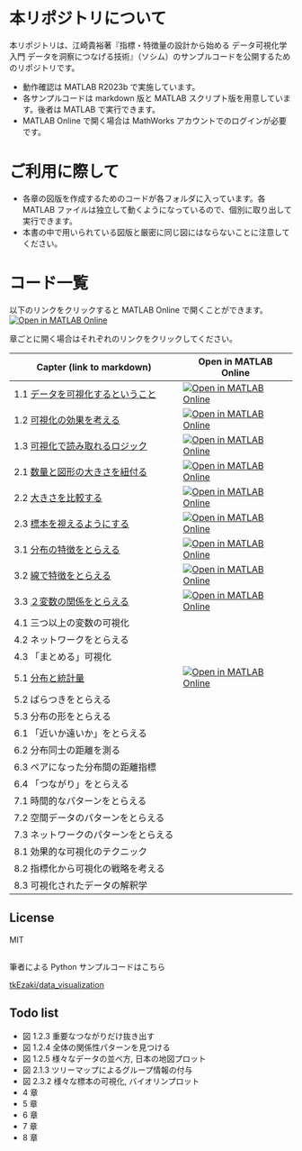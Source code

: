 # 本リポジトリについて
本リポジトリは、江崎貴裕著『指標・特徴量の設計から始める データ可視化学入門 データを洞察につなげる技術』（ソシム）のサンプルコードを公開するためのリポジトリです。

- 動作確認は MATLAB R2023b で実施しています。
- 各サンプルコードは markdown 版と MATLAB スクリプト版を用意しています。後者は MATLAB で実行できます。
- MATLAB Online で開く場合は MathWorks アカウントでのログインが必要です。


# ご利用に際して　

- 各章の図版を作成するためのコードが各フォルダに入っています。各 MATLAB ファイルは独立して動くようになっているので、個別に取り出して実行できます。
- 本書の中で用いられている図版と厳密に同じ図にはならないことに注意してください。

# コード一覧

以下のリンクをクリックすると MATLAB Online で開くことができます。
[![Open in MATLAB Online](https://www.mathworks.com/images/responsive/global/open-in-matlab-online.svg)](https://matlab.mathworks.com/open/github/v1?repo=minoue-xx/MATLAB-example-for-An-Introduction-to-Data-Visualization)

章ごとに開く場合はそれぞれのリンクをクリックしてください。

|  Capter (link to markdown) |  Open in MATLAB Online  |
| ---- | ---- |
| 1.1 [データを可視化するということ](chapter1/chapter1_1.md)　| [![Open in MATLAB Online](https://www.mathworks.com/images/responsive/global/open-in-matlab-online.svg)](https://matlab.mathworks.com/open/github/v1?repo=minoue-xx/MATLAB-example-for-An-Introduction-to-Data-Visualization&file=/chapter1/chapter1_1.mlx) |
| 1.2 [可視化の効果を考える](chapter1/chapter1_2.md)　| [![Open in MATLAB Online](https://www.mathworks.com/images/responsive/global/open-in-matlab-online.svg)](https://matlab.mathworks.com/open/github/v1?repo=minoue-xx/MATLAB-example-for-An-Introduction-to-Data-Visualization&file=/chapter1/chapter1_2.mlx) |
| 1.3 [可視化で読み取れるロジック](chapter1/chapter1_2.md)　| [![Open in MATLAB Online](https://www.mathworks.com/images/responsive/global/open-in-matlab-online.svg)](https://matlab.mathworks.com/open/github/v1?repo=minoue-xx/MATLAB-example-for-An-Introduction-to-Data-Visualization&file=/chapter1/chapter1_3.mlx) |
| 2.1 [数量と図形の大きさを紐付る](chapter2/chapter2_1.md)　| [![Open in MATLAB Online](https://www.mathworks.com/images/responsive/global/open-in-matlab-online.svg)](https://matlab.mathworks.com/open/github/v1?repo=minoue-xx/MATLAB-example-for-An-Introduction-to-Data-Visualization&file=/chapter2/chapter2_1.mlx) |
| 2.2 [大きさを比較する](chapter2/chapter2_2.md)　| [![Open in MATLAB Online](https://www.mathworks.com/images/responsive/global/open-in-matlab-online.svg)](https://matlab.mathworks.com/open/github/v1?repo=minoue-xx/MATLAB-example-for-An-Introduction-to-Data-Visualization&file=/chapter2/chapter2_2.mlx) |
| 2.3 [標本を視えるようにする](chapter2/chapter2_3.md)　| [![Open in MATLAB Online](https://www.mathworks.com/images/responsive/global/open-in-matlab-online.svg)](https://matlab.mathworks.com/open/github/v1?repo=minoue-xx/MATLAB-example-for-An-Introduction-to-Data-Visualization&file=/chapter2/chapter2_3.mlx) |
| 3.1 [分布の特徴をとらえる](chapter3/chapter3_1.md)　| [![Open in MATLAB Online](https://www.mathworks.com/images/responsive/global/open-in-matlab-online.svg)](https://matlab.mathworks.com/open/github/v1?repo=minoue-xx/MATLAB-example-for-An-Introduction-to-Data-Visualization&file=/chapter3/chapter3_1.mlx) |
| 3.2 [線で特徴をとらえる](chapter3/chapter3_3.md)　| [![Open in MATLAB Online](https://www.mathworks.com/images/responsive/global/open-in-matlab-online.svg)](https://matlab.mathworks.com/open/github/v1?repo=minoue-xx/MATLAB-example-for-An-Introduction-to-Data-Visualization&file=/chapter3/chapter3_2.mlx) |
| 3.3 [２変数の関係をとらえる](chapter3/chapter3_3.md)　| [![Open in MATLAB Online](https://www.mathworks.com/images/responsive/global/open-in-matlab-online.svg)](https://matlab.mathworks.com/open/github/v1?repo=minoue-xx/MATLAB-example-for-An-Introduction-to-Data-Visualization&file=/chapter3/chapter3_3.mlx) |
| 4.1 三つ以上の変数の可視化　|  |
| 4.2 ネットワークをとらえる　|  |
| 4.3 「まとめる」可視化　|  |
| 5.1 [分布と統計量](chapter5/chapter5_1.md)　| [![Open in MATLAB Online](https://www.mathworks.com/images/responsive/global/open-in-matlab-online.svg)](https://matlab.mathworks.com/open/github/v1?repo=minoue-xx/MATLAB-example-for-An-Introduction-to-Data-Visualization&file=/chapter5/chapter5_1.mlx) |
| 5.2 ばらつきをとらえる　|  |
| 5.3 分布の形をとらえる　|  |
| 6.1 「近いか遠いか」をとらえる　|  |
| 6.2 分布同士の距離を測る　|  |
| 6.3 ペアになった分布間の距離指標　|  |
| 6.4 「つながり」をとらえる　|  |
| 7.1 時間的なパターンをとらえる　|  |
| 7.2 空間データのパターンをとらえる　|  |
| 7.3 ネットワークのパターンをとらえる　|  |
| 8.1 効果的な可視化のテクニック　|  |
| 8.2 指標化から可視化の戦略を考える　|  |
| 8.3 可視化されたデータの解釈学　|  |

## License
MIT

## 

筆者による Python サンプルコードはこちら

[tkEzaki/data_visualization](https://github.com/tkEzaki/data_visualization)

## Todo list

- 図 1.2.3 重要なつながりだけ抜き出す
- 図 1.2.4 全体の関係性パターンを見つける
- 図 1.2.5 様々なデータの並べ方, 日本の地図プロット
- 図 2.1.3 ツリーマップによるグループ情報の付与
- 図 2.3.2 様々な標本の可視化, バイオリンプロット
- 4 章
- 5 章
- 6 章
- 7 章
- 8 章
